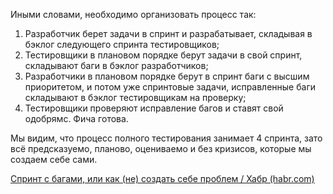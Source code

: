 Иными словами, необходимо организовать процесс так:

1. Разработчик берет задачи в спринт и разрабатывает, складывая в бэклог следующего спринта тестировщиков;
2. Тестировщики в плановом порядке берут задачи в свой спринт, складывают баги в бэклог разработчиков; 
3. Разработчики в плановом порядке берут в спринт баги с высшим приоритетом, и потом уже спринтовые задачи, исправленные баги складывают в бэклог тестировщикам на проверку;   
4. Тестировщики проверяют исправление багов и ставят свой одобрямс. Фича готова.

Мы видим, что процесс полного тестирования занимает 4 спринта, зато всё предсказуемо, планово, оцениваемо и без кризисов, которые мы создаем себе сами.

[Спринт с багами, или как (не) создать себе проблем / Хабр (habr.com)](https://habr.com/ru/articles/800841/)
